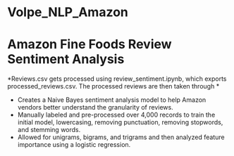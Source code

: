# Volpe_NLP_Amazon

# Amazon Fine Foods Review Sentiment Analysis
*Reviews.csv gets processed using review_sentiment.ipynb, which exports processed_reviews.csv. The processed reviews are then taken through *
* Creates a Naive Bayes sentiment analysis model to help Amazon vendors better understand the granularity of reviews. 
* Manually labeled and pre-processed over 4,000 records to train the initial model, lowercasing, removing punctuation, removing stopwords, and stemming words. 
* Allowed for unigrams, bigrams, and trigrams and then analyzed feature importance using a logistic regression.
